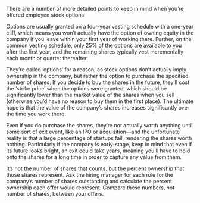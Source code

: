 There are a number of more detailed points to keep in mind when you’re offered employee stock options:  
  
Options are usually granted on a four-year vesting schedule with a one-year cliff, which means you won’t actually have the option of owning equity in the company if you leave within your first year of working there. Further, on the common vesting schedule, only 25% of the options are available to you after the first year, and the remaining shares typically vest incrementally each month or quarter thereafter.  
  
They’re called ‘options’ for a reason, as stock options don’t actually imply ownership in the company, but rather the option to purchase the specified number of shares. If you decide to buy the shares in the future, they’ll cost the ‘strike price’ when the options were granted, which should be significantly lower than the market value of the shares when you sell (otherwise you’d have no reason to buy them in the first place). The ultimate hope is that the value of the company’s shares increases significantly over the time you work there.  
  
Even if you do purchase the shares, they’re not actually worth anything until some sort of exit event, like an IPO or acquisition—and the unfortunate reality is that a large percentage of startups fail, rendering the shares worth nothing. Particularly if the company is early-stage, keep in mind that even if its future looks bright, an exit could take years, meaning you’ll have to hold onto the shares for a long time in order to capture any value from them.  
  
It’s not the number of shares that counts, but the percent ownership that those shares represent. Ask the hiring manager for each role for the company’s number of shares outstanding and calculate the percent ownership each offer would represent. Compare these numbers, not number of shares, between your offers.